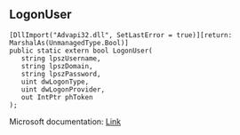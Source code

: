 ## LogonUser

```
[DllImport("Advapi32.dll", SetLastError = true)][return: MarshalAs(UnmanagedType.Bool)]
public static extern bool LogonUser(
   string lpszUsername,
   string lpszDomain,
   string lpszPassword,
   uint dwLogonType,
   uint dwLogonProvider,
   out IntPtr phToken
);
```

Microsoft documentation: [Link](https://docs.microsoft.com/en-us/windows/win32/api/winbase/nf-winbase-logonusera)
